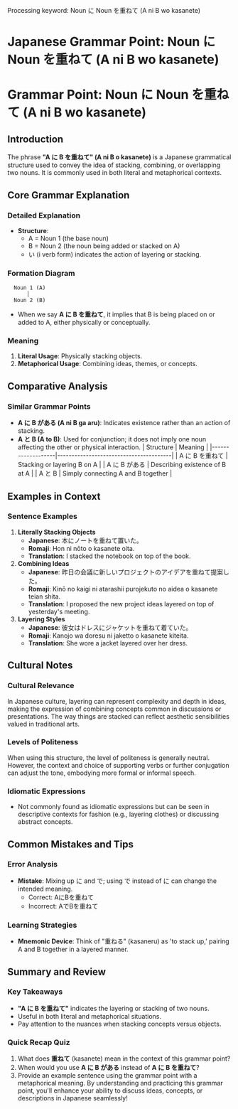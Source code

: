 Processing keyword: Noun に Noun を重ねて (A ni B wo kasanete)
# Japanese Grammar Point: Noun に Noun を重ねて (A ni B wo kasanete)
# Grammar Point: Noun に Noun を重ねて (A ni B wo kasanete)
## Introduction
The phrase **"A に B を重ねて" (A ni B o kasanete)** is a Japanese grammatical structure used to convey the idea of stacking, combining, or overlapping two nouns. It is commonly used in both literal and metaphorical contexts.
## Core Grammar Explanation
### Detailed Explanation
- **Structure**: 
  - A = Noun 1 (the base noun)
  - B = Noun 2 (the noun being added or stacked on A)
  - い (i verb form) indicates the action of layering or stacking.
### Formation Diagram
```
  Noun 1 (A)
      │
  Noun 2 (B)
```
- When we say **A に B を重ねて**, it implies that B is being placed on or added to A, either physically or conceptually.
### Meaning
1. **Literal Usage**: Physically stacking objects.
2. **Metaphorical Usage**: Combining ideas, themes, or concepts.
## Comparative Analysis
### Similar Grammar Points
- **A に B がある (A ni B ga aru)**: Indicates existence rather than an action of stacking. 
- **A と B (A to B)**: Used for conjunction; it does not imply one noun affecting the other or physical interaction.
| Structure         | Meaning                                |
|-------------------|----------------------------------------|
| A に B を重ねて  | Stacking or layering B on A           |
| A に B がある    | Describing existence of B at A        |
| A と B           | Simply connecting A and B together    |
## Examples in Context
### Sentence Examples
1. **Literally Stacking Objects**
   - **Japanese**: 本にノートを重ねて置いた。
   - **Romaji**: Hon ni nōto o kasanete oita.
   - **Translation**: I stacked the notebook on top of the book.
2. **Combining Ideas**
   - **Japanese**: 昨日の会議に新しいプロジェクトのアイデアを重ねて提案した。
   - **Romaji**: Kinō no kaigi ni atarashii purojekuto no aidea o kasanete teian shita.
   - **Translation**: I proposed the new project ideas layered on top of yesterday's meeting.
3. **Layering Styles**
   - **Japanese**: 彼女はドレスにジャケットを重ねて着ていた。
   - **Romaji**: Kanojo wa doresu ni jaketto o kasanete kiteita.
   - **Translation**: She wore a jacket layered over her dress.
## Cultural Notes
### Cultural Relevance
In Japanese culture, layering can represent complexity and depth in ideas, making the expression of combining concepts common in discussions or presentations. The way things are stacked can reflect aesthetic sensibilities valued in traditional arts.
### Levels of Politeness
When using this structure, the level of politeness is generally neutral. However, the context and choice of supporting verbs or further conjugation can adjust the tone, embodying more formal or informal speech.
### Idiomatic Expressions
- Not commonly found as idiomatic expressions but can be seen in descriptive contexts for fashion (e.g., layering clothes) or discussing abstract concepts.
## Common Mistakes and Tips
### Error Analysis
- **Mistake**: Mixing up に and で; using で instead of に can change the intended meaning.
  - Correct: AにBを重ねて
  - Incorrect: AでBを重ねて
### Learning Strategies
- **Mnemonic Device**: Think of "重ねる" (kasaneru) as 'to stack up,' pairing A and B together in a layered manner.
## Summary and Review
### Key Takeaways
- **"A に B を重ねて"** indicates the layering or stacking of two nouns.
- Useful in both literal and metaphorical situations.
- Pay attention to the nuances when stacking concepts versus objects.
### Quick Recap Quiz
1. What does **重ねて** (kasanete) mean in the context of this grammar point?
2. When would you use **A に B がある** instead of **A に B を重ねて**?
3. Provide an example sentence using the grammar point with a metaphorical meaning.
By understanding and practicing this grammar point, you'll enhance your ability to discuss ideas, concepts, or descriptions in Japanese seamlessly!

